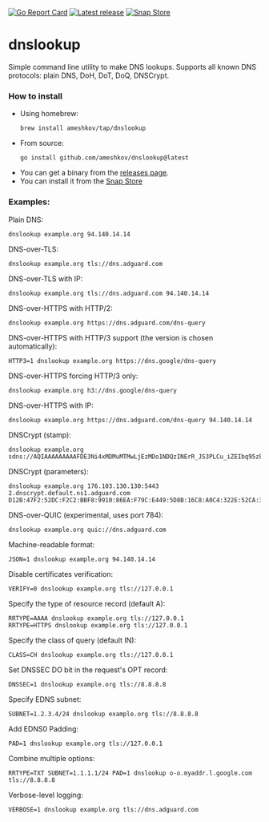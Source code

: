 [![Go Report Card](https://goreportcard.com/badge/github.com/ameshkov/dnslookup)](https://goreportcard.com/report/ameshkov/dnslookup)
[![Latest release](https://img.shields.io/github/release/ameshkov/dnslookup/all.svg)](https://github.com/ameshkov/dnslookup/releases)
[![Snap Store](https://snapcraft.io/dnslookup/badge.svg)](https://snapcraft.io/dnslookup)

# dnslookup

Simple command line utility to make DNS lookups. Supports all known DNS
protocols: plain DNS, DoH, DoT, DoQ, DNSCrypt.

### How to install

* Using homebrew:
    ```
    brew install ameshkov/tap/dnslookup
    ```
* From source:
    ```
    go install github.com/ameshkov/dnslookup@latest
    ```
* You can get a binary from
  the [releases page](https://github.com/ameshkov/dnslookup/releases).
* You can install it from the [Snap Store](https://snapcraft.io/dnslookup)

### Examples:

Plain DNS:

```shell
dnslookup example.org 94.140.14.14
```

DNS-over-TLS:

```shell
dnslookup example.org tls://dns.adguard.com
```

DNS-over-TLS with IP:

```shell
dnslookup example.org tls://dns.adguard.com 94.140.14.14
```

DNS-over-HTTPS with HTTP/2:

```shell
dnslookup example.org https://dns.adguard.com/dns-query
```

DNS-over-HTTPS with HTTP/3 support (the version is chosen automatically):

```shell
HTTP3=1 dnslookup example.org https://dns.google/dns-query
```

DNS-over-HTTPS forcing HTTP/3 only:

```shell
dnslookup example.org h3://dns.google/dns-query
```

DNS-over-HTTPS with IP:

```shell
dnslookup example.org https://dns.adguard.com/dns-query 94.140.14.14
```

DNSCrypt (stamp):

```shell
dnslookup example.org sdns://AQIAAAAAAAAAFDE3Ni4xMDMuMTMwLjEzMDo1NDQzINErR_JS3PLCu_iZEIbq95zkSV2LFsigxDIuUso_OQhzIjIuZG5zY3J5cHQuZGVmYXVsdC5uczEuYWRndWFyZC5jb20
```

DNSCrypt (parameters):

```shell
dnslookup example.org 176.103.130.130:5443 2.dnscrypt.default.ns1.adguard.com D12B:47F2:52DC:F2C2:BBF8:9910:86EA:F79C:E449:5D8B:16C8:A0C4:322E:52CA:3F39:0873
```

DNS-over-QUIC (experimental, uses port 784):

```shell
dnslookup example.org quic://dns.adguard.com
```

Machine-readable format:

```shell
JSON=1 dnslookup example.org 94.140.14.14
```

Disable certificates verification:

```shell
VERIFY=0 dnslookup example.org tls://127.0.0.1
```

Specify the type of resource record (default A):

```shell
RRTYPE=AAAA dnslookup example.org tls://127.0.0.1
RRTYPE=HTTPS dnslookup example.org tls://127.0.0.1
```

Specify the class of query (default IN):

```shell
CLASS=CH dnslookup example.org tls://127.0.0.1
```

Set DNSSEC DO bit in the request's OPT record:

```shell
DNSSEC=1 dnslookup example.org tls://8.8.8.8
```

Specify EDNS subnet:

```shell
SUBNET=1.2.3.4/24 dnslookup example.org tls://8.8.8.8
```

Add EDNS0 Padding:

```shell
PAD=1 dnslookup example.org tls://127.0.0.1
```

Combine multiple options:
```shell
RRTYPE=TXT SUBNET=1.1.1.1/24 PAD=1 dnslookup o-o.myaddr.l.google.com tls://8.8.8.8
```

Verbose-level logging:

```shell
VERBOSE=1 dnslookup example.org tls://dns.adguard.com
```
